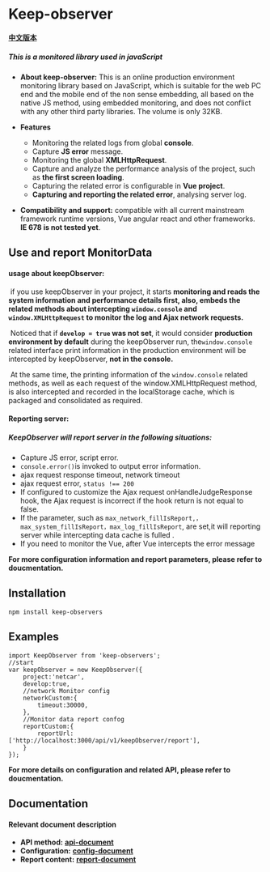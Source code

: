 # Keep-observer

 **[中文版本](https://github.com/keep-observer/keepObserver/blob/master/README-ch.md)**

#####  **This is a monitored library used in javaScript**

- **About keep-observer:** This is an online production environment monitoring library based on JavaScript, which is suitable for the web PC end and the mobile end of the non sense embedding, all based on the native JS method, using embedded monitoring, and does not conflict with any other third party libraries. The volume is only 32KB. 

- **Features**
	- Monitoring the related logs from global **console**.
	- Capture **JS error** message.
	- Monitoring the global **XMLHttpRequest**.
	- Capture and analyze the performance analysis of the project, such as **the first screen loading**.
	- Capturing the related error is configurable in **Vue project**.
	- **Capturing and reporting the related error**, analysing server log.

- **Compatibility and support:** compatible with all current mainstream framework runtime versions, Vue angular react and other frameworks. **IE 678 is not tested yet**.

## Use and report MonitorData

#### usage about keepObserver:

​	if you use keepObserver in your project, it starts **monitoring and reads the system information and performance details first, also, embeds the related methods about intercepting `window.console` and `window.XMLHttpRequest` to monitor the log and Ajax network requests.**

​	Noticed that if **`develop = true` was not set**, it would consider **production environment by default** during the keepObserver run, the`window.console` related interface print information in the production environment will be intercepted by keepObserver, **not in the console.**


​	At the same time, the printing information of the `window.console` related methods, as well as each request of the window.XMLHttpRequest method, is also intercepted and recorded in the localStorage cache, which is packaged and consolidated as required.

#### Reporting server:
##### KeepObserver will report server in the following situations:
- Capture JS error, script error.
- `console.error()`is invoked to output error information.
- ajax request response timeout, network timeout
- ajax request error, `status !== 200`
- If configured to customize the Ajax request onHandleJudgeResponse hook, the Ajax request is incorrect if the hook return is not equal to false.
- If the parameter, such as `max_network_fillIsReport,，max_system_fillIsReport，max_log_fillIsReport`, are set,it will reporting server while intercepting data cache is fulled  .
- If you need to monitor the Vue, after Vue intercepts the error message

**For more configuration information and report parameters, please refer to doucmentation.**

## Installation

```
npm install keep-observers
```

## Examples

```
import KeepObserver from 'keep-observers';
//start
var keepObserver = new KeepObserver({
	project:'netcar',
	develop:true,
	//network Monitor config
	networkCustom:{
		timeout:30000,
	},
	//Monitor data report confog
	reportCustom:{
		reportUrl:['http://localhost:3000/api/v1/keepObserver/report'],
	}
});
```

**For more details on configuration and related API, please refer to doucmentation.**

## Documentation

#### Relevant document description

- **API method:**   **[api-document](https://github.com/keep-observer/keepObserver/blob/master/document/api.md)**
- **Configuration:**   **[config-document](https://github.com/keep-observer/keepObserver/blob/master/document/config.md)**
- **Report content:**   **[report-document](https://github.com/keep-observer/keepObserver/blob/master/document/report.md)**
